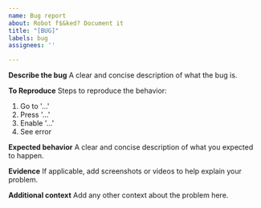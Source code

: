 ```yaml
---
name: Bug report
about: Robot f$&ked? Document it
title: "[BUG]"
labels: bug
assignees: ''

---
```


**Describe the bug**
A clear and concise description of what the bug is.

**To Reproduce**
Steps to reproduce the behavior:
1. Go to '...'
2. Press '...'
3. Enable '...'
4. See error

**Expected behavior**
A clear and concise description of what you expected to happen.

**Evidence**
If applicable, add screenshots or videos to help explain your problem.

**Additional context**
Add any other context about the problem here.
